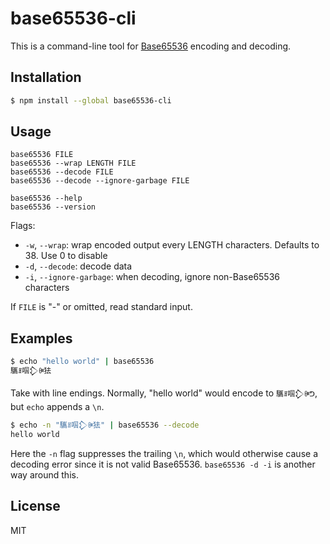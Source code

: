 # base65536-cli

This is a command-line tool for [Base65536](https://github.com/qntm/base65536) encoding and decoding.

## Installation

```bash
$ npm install --global base65536-cli
```

## Usage

```
base65536 FILE
base65536 --wrap LENGTH FILE
base65536 --decode FILE
base65536 --decode --ignore-garbage FILE

base65536 --help
base65536 --version
```

Flags:

* `-w`, `--wrap`: wrap encoded output every LENGTH characters. Defaults to 38. Use 0 to disable
* `-d`, `--decode`: decode data
* `-i`, `--ignore-garbage`: when decoding, ignore non-Base65536 characters

If `FILE` is "-" or omitted, read standard input.

## Examples

```bash
$ echo "hello world" | base65536
驨ꍬ啯𒁷ꍲ㹤
```

Take with line endings. Normally, "hello world" would encode to `驨ꍬ啯𒁷ꍲᕤ`, but `echo` appends a `\n`.

```bash
$ echo -n "驨ꍬ啯𒁷ꍲ㹤" | base65536 --decode
hello world
```

Here the `-n` flag suppresses the trailing `\n`, which would otherwise cause a decoding error since it is not valid Base65536. `base65536 -d -i` is another way around this.

## License

MIT
